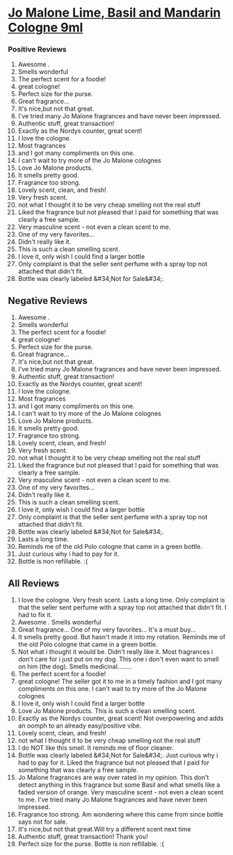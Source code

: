 # [Jo Malone Lime, Basil and Mandarin Cologne 9ml](https://products.checkmycream.com/products/jo-malone-lime-basil-and-mandarin-cologne-9ml.html)

### Positive Reviews

<ol>
      <li>Awesome .</li>
      <li>Smells wonderful</li>
      <li>The perfect scent for a foodie!</li>
      <li>great cologne!</li>
      <li>Perfect size for the purse.  </li>
      <li>Great fragrance...</li>
      <li>It&#x27;s nice,but not that great.</li>
      <li>I&#x27;ve tried many Jo Malone fragrances and have never been impressed.</li>
      <li>Authentic stuff, great transaction!</li>
      <li>Exactly as the Nordys counter, great scent!</li>
      <li>I love the cologne.  </li>
      <li>Most fragrances</li>
      <li>and I got many compliments on this one.</li>
      <li>I can&#x27;t wait to try more of the Jo Malone colognes</li>
      <li>Love Jo Malone products.</li>
      <li>It smells pretty good.  </li>
      <li>Fragrance too strong.</li>
      <li>Lovely scent, clean, and fresh!</li>
      <li>Very fresh scent.  </li>
      <li>not what I thought it to be very cheap smelling not the real stuff</li>
      <li>Liked the fragrance but not pleased that I paid for something that was clearly a free sample.</li>
      <li>Very masculine scent - not even a clean scent to me.  </li>
      <li>One of my very favorites...</li>
      <li>Didn&#x27;t really like it.  </li>
      <li>This is such a clean smelling scent.</li>
      <li>I love it, only wish I could find a larger bottle</li>
      <li>Only complaint is that the seller sent perfume with a spray top not attached that didn&#x27;t fit.  </li>
      <li>Bottle was clearly labeled &amp;#34;Not for Sale&amp;#34;.  </li>
</ol>


<h2>Negative Reviews</h2>
<ol>
<li> Awesome .</li>
<li> Smells wonderful</li>
<li> The perfect scent for a foodie!</li>
<li> great cologne!</li>
<li> Perfect size for the purse.  </li>
<li> Great fragrance...</li>
<li> It&#x27;s nice,but not that great.</li>
<li> I&#x27;ve tried many Jo Malone fragrances and have never been impressed.</li>
<li> Authentic stuff, great transaction!</li>
<li> Exactly as the Nordys counter, great scent!</li>
<li> I love the cologne.  </li>
<li> Most fragrances</li>
<li> and I got many compliments on this one.</li>
<li> I can&#x27;t wait to try more of the Jo Malone colognes</li>
<li> Love Jo Malone products.</li>
<li> It smells pretty good.  </li>
<li> Fragrance too strong.</li>
<li> Lovely scent, clean, and fresh!</li>
<li> Very fresh scent.  </li>
<li> not what I thought it to be very cheap smelling not the real stuff</li>
<li> Liked the fragrance but not pleased that I paid for something that was clearly a free sample.</li>
<li> Very masculine scent - not even a clean scent to me.  </li>
<li> One of my very favorites...</li>
<li> Didn&#x27;t really like it.  </li>
<li> This is such a clean smelling scent.</li>
<li> I love it, only wish I could find a larger bottle</li>
<li> Only complaint is that the seller sent perfume with a spray top not attached that didn&#x27;t fit.  </li>
<li> Bottle was clearly labeled &amp;#34;Not for Sale&amp;#34;.  </li>
<li> Lasts a long time.  </li>
<li> Reminds me of the old Polo cologne that came in a green bottle.</li>
<li> Just curious why i had to pay for it.  </li>
<li> Bottle is non refillable.  :(</li>
</ol>

<h2>All Reviews</h2>

<ol>
    <li> I love the cologne.  Very fresh scent.  Lasts a long time.  Only complaint is that the seller sent perfume with a spray top not attached that didn&#x27;t fit.  I had to fix it.</li>
    <li> Awesome . Smells wonderful</li>
    <li> Great fragrance... One of my very favorites... It&#x27;s a must buy...</li>
    <li> It smells pretty good.  But hasn&#x27;t made it into my rotation.  Reminds me of the old Polo cologne that came in a green bottle.</li>
    <li> Not what i thought it would be.  Didn&#x27;t really like it.  Most fragrances i  don&#x27;t care for i just put on my dog.  This one i don&#x27;t even want to smell on him (the dog). Smells medicinal........</li>
    <li> The perfect scent for a foodie!</li>
    <li> great cologne! The seller got it to me in a timely fashion and I got many compliments on this one. I can&#x27;t wait to try more of the Jo Malone colognes</li>
    <li> I love it, only wish I could find a larger bottle</li>
    <li> Love Jo Malone products. This is such a clean smelling scent.</li>
    <li> Exactly as the Nordys counter, great scent! Not overpowering and adds an oomph to an already easy/positive vibe.</li>
    <li> Lovely scent, clean, and fresh!</li>
    <li> not what I thought it to be very cheap smelling not the real stuff</li>
    <li> I do NOT like this smell.  It reminds me of floor cleaner.</li>
    <li> Bottle was clearly labeled &amp;#34;Not for Sale&amp;#34;.  Just curious why i had to pay for it.  Liked the fragrance but not pleased that I paid for something that was clearly a free sample.</li>
    <li> Jo Malone fragrances are way over rated in my opinion.  This don&#x27;t detect anything in this fragrance but some Basil and what smells like a faded version of orange.  Very masculine scent - not even a clean scent to me.  I&#x27;ve tried many Jo Malone fragrances and have never been impressed.</li>
    <li> Fragrance too strong. Am wondering where this came from since bottle says not for sale.</li>
    <li> It&#x27;s nice,but not that great.Will try a different scent next time</li>
    <li> Authentic stuff, great transaction! Thank you!</li>
    <li> Perfect size for the purse.  Bottle is non refillable.  :(</li>
</ol>




